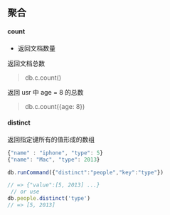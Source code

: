 ## 聚合

#### count
- 返回文档数量  

返回文档总数  
> db.c.count()

返回 usr 中 age = 8 的总数
>db.c.count({age: 8}) 


#### distinct
返回指定键所有的值形成的数组

```javascript
{"name" : "iphone", "type": 5}
{"name": "Mac", "type": 2013}

db.runCommand({"distinct":"people","key":"type"})

// => {"value":[5, 2013] ...}
 // or use
db.people.distinct('type')
// => [5, 2013]
